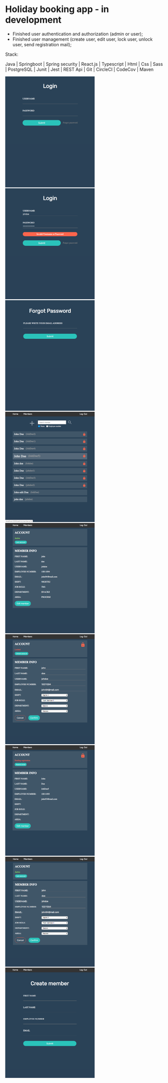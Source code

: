 # Holiday booking app - in development

  - Finished user authentication and authorization (admin or user);
  - Finished user management (create user, edit user, lock user, unlock user, send registration mail); 
  
Stack: 
  
  Java | Springboot | Spring security | React.js | Typescript | Html | Css | Sass | 
  PostgreSQL | Junit | Jest | REST Api | Git | CircleCI | CodeCov | Maven

<div>
  <img src="screenshots/login.png" width="285px">
  <img src="screenshots/login-failed.png" width="285px">
  <img src="screenshots/forgot-password.png" width="285px">
  <img src="screenshots/member-list.png" width="285px">
  <img src="screenshots/member-active.png" width="285px">
  <img src="screenshots/member-locked.png" width="285px">
  <img src="screenshots/member-pending.png" width="285px">
  <img src="screenshots/member-edit.png" width="285px">
  <img src="screenshots/create-member.png" width="285px">
</div>

